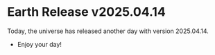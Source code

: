 # Earth Release v2025.04.14
Today, the universe has released another day with version 2025.04.14.
- Enjoy your day!
